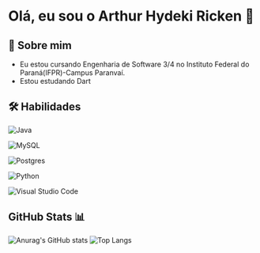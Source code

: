 # Olá, eu sou o Arthur Hydeki Ricken 👋


## 🚀 Sobre mim
* Eu estou cursando Engenharia de Software 3/4 no Instituto Federal do Paraná(IFPR)-Campus Paranvaí.
* Estou estudando Dart




## 🛠 Habilidades
![Java](https://img.shields.io/badge/java-%23ED8B00.svg?style=for-the-badge&logo=openjdk&logoColor=white)

![MySQL](https://img.shields.io/badge/mysql-4479A1.svg?style=for-the-badge&logo=mysql&logoColor=white)

![Postgres](https://img.shields.io/badge/postgres-%23316192.svg?style=for-the-badge&logo=postgresql&logoColor=white)

![Python](https://img.shields.io/badge/python-3670A0?style=for-the-badge&logo=python&logoColor=ffdd54)

![Visual Studio Code](https://img.shields.io/badge/Visual%20Studio%20Code-0078d7.svg?style=for-the-badge&logo=visual-studio-code&logoColor=white)



## GitHub Stats 📊
![Anurag's GitHub stats](https://github-readme-stats.vercel.app/api?username=Tui-Ricken&theme=merko&show_icons=true)
![Top Langs](https://github-readme-stats-git-masterrstaa-rickstaa.vercel.app/api/top-langs/?username=Tui-Ricken&layout=compact&theme=merko)
